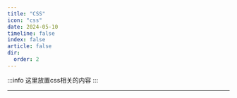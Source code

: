 ```yaml
---
title: "CSS"
icon: "css"
date: 2024-05-10
timeline: false
index: false
article: false
dir:
  order: 2
---
```


:::info
这里放置css相关的内容
:::

--- 
<Catalog />